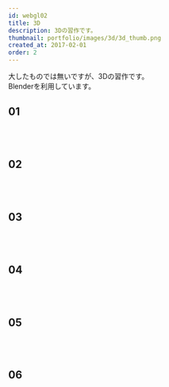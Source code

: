 ```yaml
---
id: webgl02
title: 3D
description: 3Dの習作です。
thumbnail: portfolio/images/3d/3d_thumb.png
created_at: 2017-02-01
order: 2
---
```


大したものでは無いですが、3Dの習作です。  
Blenderを利用しています。


## 01
<dynamic-image path="portfolio/images/3d/3d_01.png" alt="3Dイメージ" ></dynamic-image>
<br>
<br>
## 02
<dynamic-image path="portfolio/images/3d/3d_02.jpg" alt="3Dイメージ" ></dynamic-image>
<dynamic-image path="portfolio/images/3d/3d_03.jpg" alt="3Dイメージ" ></dynamic-image>
<br>
<br>
## 03
<dynamic-image path="portfolio/images/3d/3d_05.png" alt="3Dイメージ" ></dynamic-image>
<dynamic-image path="portfolio/images/3d/3d_06.png" alt="3Dイメージ" ></dynamic-image>
<br>
<br>
## 04
<dynamic-image path="portfolio/images/3d/3d_13.jpg" alt="3Dイメージ" ></dynamic-image>
<dynamic-image path="portfolio/images/3d/3d_07.jpg" alt="3Dイメージ" ></dynamic-image>
<dynamic-image path="portfolio/images/3d/3d_08.jpg" alt="3Dイメージ" ></dynamic-image>
<br>
<br>
## 05
<dynamic-image path="portfolio/images/3d/3d_10.jpg" alt="3Dイメージ" ></dynamic-image>
<br>
<br>
## 06
<dynamic-image path="portfolio/images/3d/3d_11.jpg" alt="3Dイメージ" ></dynamic-image>
<dynamic-image path="portfolio/images/3d/3d_12.jpg" alt="3Dイメージ" ></dynamic-image>
